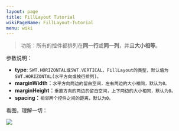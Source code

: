 ```yaml
---
layout: page
title: FillLayout Tutorial
wikiPageName: FillLayout-Tutorial
menu: wiki
---
```


> 功能：所有的控件都排列在**同一行**或**同一列**，并且**大小相等**。

参数说明：
  * **type**: `SWT.HORIZONTAL或SWT.VERTICAL，FillLayout的类型，默认值为SWT.HORIZONTAL(水平方向或按行排列)。`
  * **marginWidth**：`水平方向两边的留白空间，左右两边的大小相同，默认为0。`
  * **marginHeight**：`垂直方向的两边的留白空间，上下两边的大小相同，默认为0。`
  * **spacing**：`相邻两个控件之间的距离，默认为0。`
  
看图，理解一切：

![]({{site.baseurl}}/wiki/images/image_swt_filllayout.gif)


